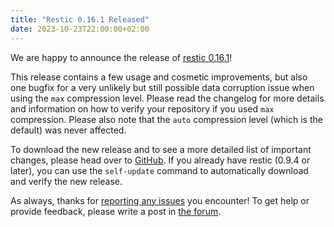 ```yaml
---
title: "Restic 0.16.1 Released"
date: 2023-10-23T22:00:00+02:00
---
```


We are happy to announce the release of [restic 0.16.1](https://github.com/restic/restic/releases/v0.16.1)!

This release contains a few usage and cosmetic improvements, but also one bugfix for a very unlikely but still possible data corruption issue when using the `max` compression level. Please read the changelog for more details and information on how to verify your repository if you used `max` compression. Please also note that the `auto` compression level (which is the default) was never affected.

To download the new release and to see a more detailed list of important changes, please head over to [GitHub](https://github.com/restic/restic/releases/v0.16.1). If you already have restic (0.9.4 or later), you can use the `self-update` command to automatically download and verify the new release.

As always, thanks for [reporting any issues](https://github.com/restic/restic/issues/new/choose) you encounter! To get help or provide feedback, please write a post in [the forum](https://forum.restic.net).
